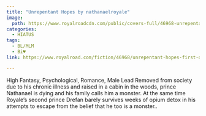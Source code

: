 ```yaml
---
title: "Unrepentant Hopes by nathanaelroyale"
image:
  path: https://www.royalroadcdn.com/public/covers-full/46968-unrepentant-hopes-first-draft.jpg
categories:
  - HIATUS
tags:
  - BL/MLM
  - Bi♥
link: https://www.royalroad.com/fiction/46968/unrepentant-hopes-first-draft

---
```

High Fantasy, Psychological, Romance, Male Lead
Removed from society due to his chronic illness and raised in a cabin in the woods, prince Nathanael is dying and his family calls him a monster. At the same time Royale’s second prince Drefan barely survives weeks of opium detox in his attempts to escape from the belief that he too is a monster..